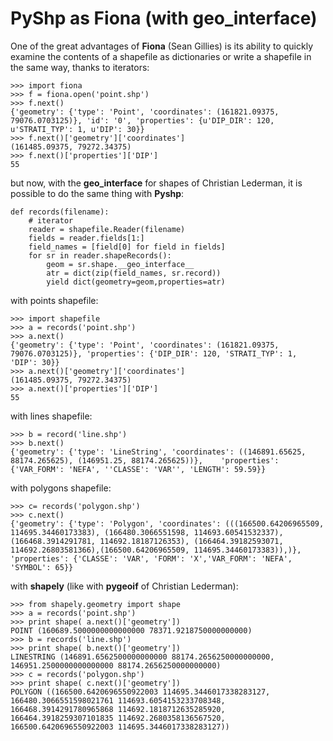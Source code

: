PyShp as Fiona (with geo_interface)
===================================


One of the great advantages of **Fiona** (Sean Gillies) is its ability to quickly examine the contents of a shapefile as dictionaries or write a shapefile in the same way, thanks to  iterators:

    >>> import fiona   
    >>> f = fiona.open('point.shp')  
    >>> f.next()  
    {'geometry': {'type': 'Point', 'coordinates': (161821.09375, 79076.0703125)}, 'id': '0', 'properties': {u'DIP_DIR': 120, u'STRATI_TYP': 1, u'DIP': 30}}
    >>> f.next()['geometry']['coordinates']  
    (161485.09375, 79272.34375)  
    >>> f.next()['properties']['DIP']  
    55  



but now, with the __geo_interface__ for shapes of Christian Lederman, it is possible to do the same thing with **Pyshp**:

    def records(filename):  
        # iterator  
        reader = shapefile.Reader(filename)  
        fields = reader.fields[1:]  
        field_names = [field[0] for field in fields]  
        for sr in reader.shapeRecords():  
            geom = sr.shape.__geo_interface__  
            atr = dict(zip(field_names, sr.record))  
            yield dict(geometry=geom,properties=atr)    
        
with points shapefile: 

    >>> import shapefile
    >>> a = records('point.shp')
    >>> a.next()
    {'geometry': {'type': 'Point', 'coordinates': (161821.09375, 79076.0703125)}, 'properties': {'DIP_DIR': 120, 'STRATI_TYP': 1, 'DIP': 30}}
    >>> a.next()['geometry']['coordinates']
    (161485.09375, 79272.34375)
    >>> a.next()['properties']['DIP']
    55
    
with lines shapefile: 

    >>> b = record('line.shp')
    >>> b.next()
    {'geometry': {'type': 'LineString', 'coordinates': ((146891.65625, 88174.265625), (146951.25, 88174.265625))},    'properties': {'VAR_FORM': 'NEFA', ''CLASSE': 'VAR'', 'LENGTH': 59.59}}
    
with polygons shapefile:  

     
    >>> c= records('polygon.shp')
    >>> c.next()
    {'geometry': {'type': 'Polygon', 'coordinates': (((166500.64206965509, 114695.34460173383), (166480.3066551598, 114693.60541532337), (166468.3914291781, 114692.18187126353), (166464.39182593071, 114692.26803581366),(166500.64206965509, 114695.34460173383)),)}, 'properties': {'CLASSE': 'VAR', 'FORM': 'X','VAR_FORM': 'NEFA', 'SYMBOL': 65}}
    
with **shapely** (like with **pygeoif** of Christian Lederman):

    >>> from shapely.geometry import shape    
    >>> a = records('point.shp') 
    >>> print shape( a.next()['geometry'])
    POINT (160689.5000000000000000 78371.9218750000000000)
    >>> b = records('line.shp')
    >>> print shape( b.next()['geometry'])
    LINESTRING (146891.6562500000000000 88174.2656250000000000, 146951.2500000000000000 88174.2656250000000000)
    >>> c = records('polygon.shp')
    >>> print shape( c.next()['geometry'])
    POLYGON ((166500.6420696550922003 114695.3446017338283127, 166480.3066551598021761 114693.6054153233708348, 166468.3914291780965868 114692.1818712635285920, 166464.3918259307101835 114692.2680358136567520, 166500.6420696550922003 114695.3446017338283127))
